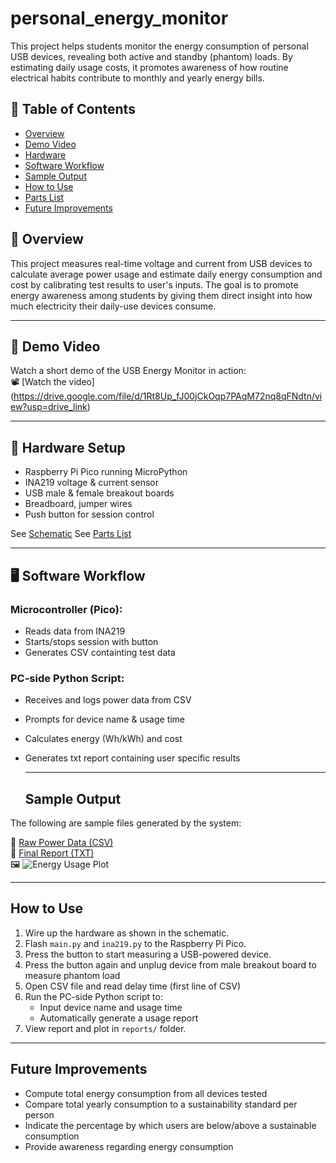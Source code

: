 # personal_energy_monitor
This project helps students monitor the energy consumption of personal USB devices, revealing both active and standby (phantom) loads. By estimating daily usage costs, it promotes awareness of how routine electrical habits contribute to monthly and yearly energy bills.

## 📑 Table of Contents
- [Overview](#-overview)
- [Demo Video](#-demo-video)
- [Hardware](#-hardware)
- [Software Workflow](#-software-workflow)
- [Sample Output](#-sample-output)
- [How to Use](#-how-to-use)
- [Parts List](#-parts-list)
- [Future Improvements](#-future-improvements)

## 🧠 Overview

This project measures real-time voltage and current from USB devices to calculate average power usage and estimate daily energy consumption and cost by calibrating test results to user's inputs. The goal is to promote energy awareness among students by giving them direct insight into how much electricity their daily-use devices consume.

---

## 🔧 Demo Video

Watch a short demo of the USB Energy Monitor in action:  
📽️ [Watch the video] (https://drive.google.com/file/d/1Rt8Up_fJ00jCkOqp7PAqM72nq8qFNdtn/view?usp=drive_link)

---

## 🔌 Hardware Setup

- Raspberry Pi Pico running MicroPython
- INA219 voltage & current sensor
- USB male & female breakout boards
- Breadboard, jumper wires
- Push button for session control

See [Schematic](hardware/schematic.png)
See [Parts List](hardware/parts_list.md)

---

## 🖥 Software Workflow

### Microcontroller (Pico):
- Reads data from INA219
- Starts/stops session with button
- Generates CSV containting test data

### PC-side Python Script:
- Receives and logs power data from CSV
- Prompts for device name & usage time
- Calculates energy (Wh/kWh) and cost
- Generates txt report containing user specific results

  ---

  ## Sample Output

The following are sample files  generated by the system:

📄 [Raw Power Data (CSV)](report_examples/raw_power_data_sample.csv)  
📄 [Final Report (TXT)](report_examples/daily_energy_report_sample.txt)  
🖼️ ![Energy Usage Plot](report_examples/daily_energy_plot.png) 

---

##  How to Use

1. Wire up the hardware as shown in the schematic.
2. Flash `main.py` and `ina219.py` to the Raspberry Pi Pico.
3. Press the button to start measuring a USB-powered device.
4. Press the button again and unplug device from male breakout board to measure phantom load
5. Open CSV file and read delay time (first line of CSV)
6. Run the PC-side Python script to:
   - Input device name and usage time
   - Automatically generate a usage report
7. View report and plot in `reports/` folder.

---

##  Future Improvements

- Compute total energy consumption from all devices tested
- Compare total yearly consumption to a sustainability standard per person
- Indicate the percentage by which users are below/above a sustainable consumption
- Provide awareness regarding energy consumption 
